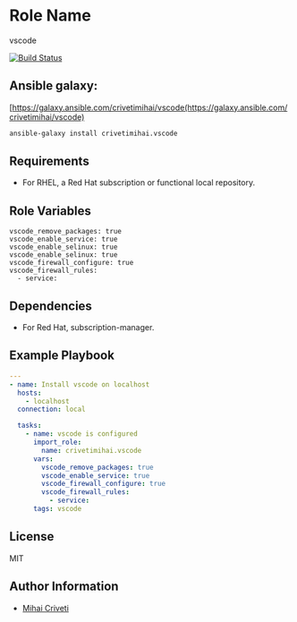 Role Name
=========

vscode

[![Build Status](https://travis-ci.org/cmihai-ansible/vscode.svg?branch=master)](https://travis-ci.org/cmihai-ansible/vscode)

Ansible galaxy:
---------------

[https://galaxy.ansible.com/crivetimihai/vscode(https://galaxy.ansible.com/crivetimihai/vscode)

```bash
ansible-galaxy install crivetimihai.vscode
```

Requirements
------------

- For RHEL, a Red Hat subscription or functional local repository.

Role Variables
--------------

```
vscode_remove_packages: true
vscode_enable_service: true
vscode_enable_selinux: true
vscode_enable_selinux: true
vscode_firewall_configure: true
vscode_firewall_rules:
  - service:
```

Dependencies
------------

- For Red Hat, subscription-manager.

Example Playbook
----------------

```yaml
---
- name: Install vscode on localhost
  hosts:
    - localhost
  connection: local

  tasks:
    - name: vscode is configured
      import_role:
        name: crivetimihai.vscode
      vars:
        vscode_remove_packages: true
        vscode_enable_service: true
        vscode_firewall_configure: true
        vscode_firewall_rules:
          - service:
      tags: vscode
```

License
-------

MIT

Author Information
------------------

- [Mihai Criveti](https://www.linkedin.com/in/crivetimihai/)
